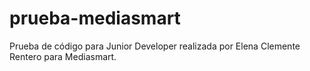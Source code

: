 # prueba-mediasmart
Prueba de código para Junior Developer realizada por Elena Clemente Rentero para Mediasmart.
